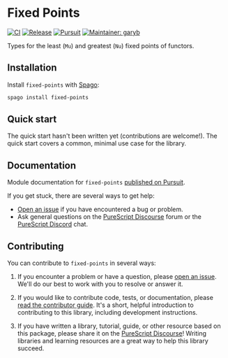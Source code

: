# Fixed Points

[![CI](https://github.com/purescript-contrib/purescript-fixed-points/workflows/CI/badge.svg?branch=main)](https://github.com/purescript-contrib/purescript-fixed-points/actions?query=workflow%3ACI+branch%3Amain)
[![Release](https://img.shields.io/github/release/purescript-contrib/purescript-fixed-points.svg)](https://github.com/purescript-contrib/purescript-fixed-points/releases)
[![Pursuit](https://pursuit.purescript.org/packages/purescript-fixed-points/badge)](https://pursuit.purescript.org/packages/purescript-fixed-points)
[![Maintainer: garyb](https://img.shields.io/badge/maintainer-garyb-teal.svg)](https://github.com/garyb)

Types for the least (`Mu`) and greatest (`Nu`) fixed points of functors.

## Installation

Install `fixed-points` with [Spago](https://github.com/purescript/spago):

```sh
spago install fixed-points
```

## Quick start

The quick start hasn't been written yet (contributions are welcome!). The quick start covers a common, minimal use case for the library.

## Documentation

Module documentation for `fixed-points` [published on Pursuit](https://pursuit.purescript.org/packages/purescript-fixed-points).

If you get stuck, there are several ways to get help:

- [Open an issue](https://github.com/purescript-contrib/purescript-fixed-points/issues) if you have encountered a bug or problem.
- Ask general questions on the [PureScript Discourse](https://discourse.purescript.org) forum or the [PureScript Discord](https://purescript.org/chat) chat.

## Contributing

You can contribute to `fixed-points` in several ways:

1. If you encounter a problem or have a question, please [open an issue](https://github.com/purescript-contrib/purescript-fixed-points/issues). We'll do our best to work with you to resolve or answer it.

2. If you would like to contribute code, tests, or documentation, please [read the contributor guide](./CONTRIBUTING.md). It's a short, helpful introduction to contributing to this library, including development instructions.

3. If you have written a library, tutorial, guide, or other resource based on this package, please share it on the [PureScript Discourse](https://discourse.purescript.org)! Writing libraries and learning resources are a great way to help this library succeed.
